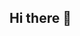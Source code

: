 ## Hi there 👋

<!--
**Mariayat/mariayat** is a ✨ _special_ ✨ repository because its `README.md` (this file) appears on your GitHub profile.

:)


-->
